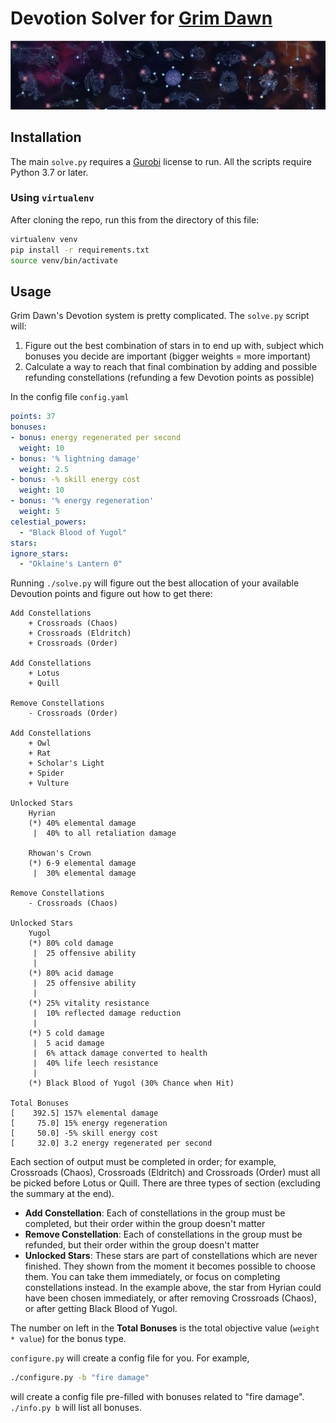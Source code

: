 # Devotion Solver for [Grim Dawn](https://grimdawn.fandom.com/wiki/Grim_Dawn)
![image](./banner.png)

## Installation
The main `solve.py` requires a [Gurobi](https://www.gurobi.com/downloads/end-user-license-agreement-academic/) license to run.  All the scripts require Python 3.7 or later.

### Using `virtualenv`
After cloning the repo, run this from the directory of this file: 
```bash
virtualenv venv
pip install -r requirements.txt
source venv/bin/activate
```


## Usage
Grim Dawn's Devotion system is pretty complicated.  The `solve.py` script will:
1. Figure out the best combination of stars in to end up with, subject which bonuses you decide are important (bigger weights = more important)
2. Calculate a way to reach that final combination by adding and possible refunding constellations (refunding a few Devotion points as possible)

In the config file `config.yaml`
```yaml
points: 37
bonuses:
- bonus: energy regenerated per second
  weight: 10
- bonus: '% lightning damage'
  weight: 2.5
- bonus: -% skill energy cost
  weight: 10
- bonus: '% energy regeneration'
  weight: 5
celestial_powers: 
  - "Black Blood of Yugol"
stars: 
ignore_stars:
  - "Oklaine's Lantern 0"
```

Running `./solve.py` will figure out the best allocation of your available Devoution points and figure out how to get there:
```
Add Constellations
    + Crossroads (Chaos)
    + Crossroads (Eldritch)
    + Crossroads (Order)

Add Constellations
    + Lotus
    + Quill

Remove Constellations
    - Crossroads (Order)

Add Constellations
    + Owl
    + Rat
    + Scholar's Light
    + Spider
    + Vulture

Unlocked Stars
    Hyrian
    (*) 40% elemental damage
     |  40% to all retaliation damage
    
    Rhowan's Crown
    (*) 6-9 elemental damage
     |  30% elemental damage
    
Remove Constellations
    - Crossroads (Chaos)

Unlocked Stars
    Yugol
    (*) 80% cold damage
     |  25 offensive ability
     |  
    (*) 80% acid damage
     |  25 offensive ability
     |  
    (*) 25% vitality resistance
     |  10% reflected damage reduction
     |  
    (*) 5 cold damage
     |  5 acid damage
     |  6% attack damage converted to health
     |  40% life leech resistance
     |  
    (*) Black Blood of Yugol (30% Chance when Hit)
    
Total Bonuses
[    392.5] 157% elemental damage
[     75.0] 15% energy regeneration
[     50.0] -5% skill energy cost
[     32.0] 3.2 energy regenerated per second
```

Each section of output must be completed in order; for example, Crossroads (Chaos), Crossroads (Eldritch) and Crossroads (Order) must all be picked before Lotus or Quill.  There are three types of section (excluding the summary at the end).  
- **Add Constellation**: Each of constellations in the group must be completed, but their order within the group doesn't matter
- **Remove Constellation**: Each of constellations in the group must be refunded, but their order within the group doesn't matter
- **Unlocked Stars**: These stars are part of constellations which are never finished.  They shown from the moment it becomes possible to choose them.  You can take them immediately, or focus on completing constellations instead.  In the example above, the star from Hyrian could have been chosen immediately, or after removing Crossroads (Chaos), or after getting Black Blood of Yugol.

The number on left in the **Total Bonuses** is the total objective value (`weight * value`) for the bonus type.

`configure.py` will create a config file for you.  For example,
```bash
./configure.py -b "fire damage"
```
will create a config file pre-filled with bonuses related to "fire damage". `./info.py b` will list all bonuses.